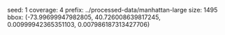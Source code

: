 
seed: 1
coverage: 4
prefix: ../processed-data/manhattan-large 
size: 1495
bbox: (-73.99699947982805, 40.726008639817245, 0.00999942365351103, 0.007986187313427706)

